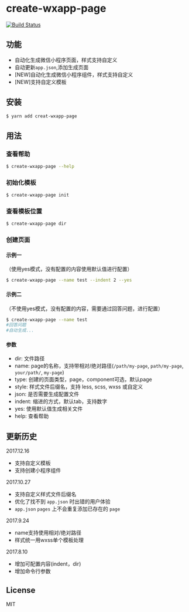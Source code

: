 # create-wxapp-page

[![Build Status](https://travis-ci.org/cantonjs/create-wxapp-page.svg?branch=master)](https://travis-ci.org/cantonjs/create-wxapp-page)

## 功能

- 自动化生成微信小程序页面，样式支持自定义
- 自动更新`app.json`,添加生成页面
- [NEW]自动化生成微信小程序组件，样式支持自定义
- [NEW]支持自定义模板

## 安装

```bash
$ yarn add creat-wxapp-page
```


## 用法

### 查看帮助
```bash
$ create-wxapp-page --help
```

### 初始化模板
```bash
$ create-wxapp-page init
```

### 查看模板位置
```bash
$ create-wxapp-page dir
```


### 创建页面
#### 示例一
（使用yes模式，没有配置的内容使用默认值进行配置）
```bash
$ create-wxapp-page --name test --indent 2 --yes
```

#### 示例二
（不使用yes模式，没有配置的内容，需要通过回答问题，进行配置）
```bash
$ create-wxapp-page --name test
#回答问题
#自动生成...
```

#### 参数
- dir: 文件路径
- name: page的名称，支持带相对/绝对路径(`/path/my-page`, `path/my-page`, `your/path/`, `my-page`)
- type: 创建的页面类型，page，component可选，默认page
- style: 样式文件后缀名，支持 less, scss, wxss 或自定义
- json: 是否需要生成配置文件
- indent: 缩进的方式，默认tab，支持数字
- yes: 使用默认值生成相关文件
- help: 查看帮助

## 更新历史
2017.12.16
- 支持自定义模板
- 支持创建小程序组件

2017.10.27
- 支持自定义样式文件后缀名
- 优化了找不到 `app.json` 时出错的用户体验
- `app.json` `pages` 上不会重复添加已存在的 `page`

2017.9.24
- name支持使用相对/绝对路径
- 样式统一用wxss单个模板处理

2017.8.10
- 增加可配置内容(indent，dir)
- 增加命令行参数

## License

MIT
